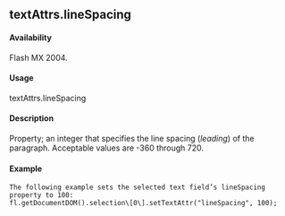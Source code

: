 ## textAttrs.lineSpacing

#### Availability

Flash MX 2004.

#### Usage

textAttrs.lineSpacing

#### Description

Property; an integer that specifies the line spacing (*leading*) of the paragraph. Acceptable values are -360 through 720.

#### Example

```
The following example sets the selected text field’s lineSpacing property to 100:
fl.getDocumentDOM().selection\[0\].setTextAttr("lineSpacing", 100);

```